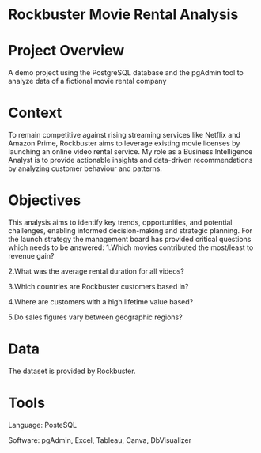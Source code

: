 # Rockbuster Movie Rental Analysis

# Project Overview
A demo project using the PostgreSQL database and the pgAdmin tool to analyze data of a fictional movie rental company

# Context
To remain competitive against rising streaming services like Netflix and Amazon Prime, Rockbuster aims to leverage existing movie licenses by launching an online video rental service. 
My role as a Business Intelligence Analyst is to provide actionable insights and data-driven recommendations by analyzing customer behaviour and patterns.

# Objectives
This analysis aims to identify key trends, opportunities, and potential challenges, enabling informed decision-making and strategic planning.
For the launch strategy the management board has provided critical questions which needs to be answered: 
1.Which movies contributed the most/least to revenue gain?

2.What was the average rental duration for all videos?

3.Which countries are Rockbuster customers based in?

4.Where are customers with a high lifetime value based?

5.Do sales figures vary between geographic regions?

# Data
The dataset is provided by Rockbuster. 

# Tools 

Language: PosteSQL

Software: pgAdmin, Excel, Tableau, Canva, DbVisualizer


